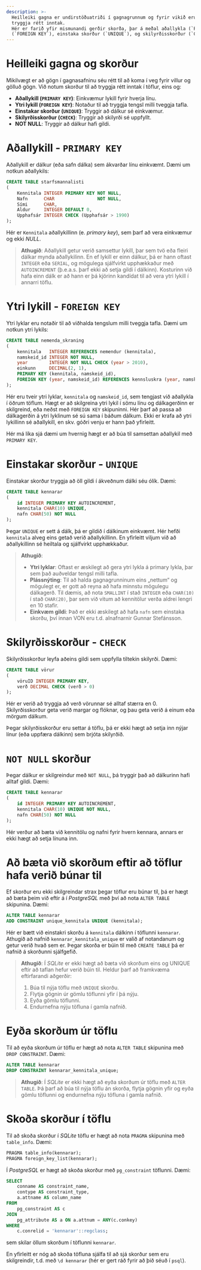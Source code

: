```yaml
---
description: >-
  Heilleiki gagna er undirstöðuatriði í gagnagrunnum og fyrir vikið eru settar skorður til að 
  tryggja rétt inntak. 
  Hér er farið yfir mismunandi gerðir skorða, þar á meðal aðallykla (`PRIMARY KEY`), ytri lykla 
  (`FOREIGN KEY`), einstaka skorður (`UNIQUE`), og skilyrðisskorður (`CHECK`).
---
```


# Heilleiki gagna og skorður

Mikilvægt er að gögn í gagnasafninu séu rétt til að koma í veg fyrir villur og gölluð gögn. 
Við notum skorður til að tryggja rétt inntak í töflur, eins og:

- **Aðallykill (`PRIMARY KEY`)**: Einkvæmur lykill fyrir hverja línu.
- **Ytri lykill (`FOREIGN KEY`)**: Notaður til að tryggja tengsl milli tveggja tafla.
- **Einstakar skorður (`UNIQUE`)**: Tryggir að dálkur sé einkvæmur.
- **Skilyrðisskorður (`CHECK`)**: Tryggir að skilyrði sé uppfyllt.
- **NOT NULL**: Tryggir að dálkur hafi gildi.

# Aðallykill - `PRIMARY KEY`

Aðallykill er dálkur (eða safn dálka) sem ákvarðar línu einkvæmt. Dæmi um notkun aðallykils:

```sql
CREATE TABLE starfsmannalisti
(
    Kennitala INTEGER PRIMARY KEY NOT NULL,
    Nafn      CHAR                NOT NULL,
    Sími      CHAR,
    Aldur     INTEGER DEFAULT 0,
    Upphafsár INTEGER CHECK (Upphafsár > 1990)
);
```
Hér er `Kennitala` aðallykillinn (e. _primary key_), sem þarf að vera einkvæmur og ekki _NULL_. 

> **Athugið**: Aðallykill getur verið samsettur lykill, þar sem tvö eða fleiri dálkar mynda 
> aðallykilinn. En ef lykill er einn dálkur, þá er hann oftast `INTEGER` eða `SERIAL`, og 
> mögulega sjálfvirkt upphækkaður með `AUTOINCREMENT` (þ.e.a.s. þarf ekki að setja gildi í dálkinn).
> Kosturinn við hafa einn dálk er að hann er þá kjörinn kandídat til að vera ytri lykill í 
> annarri töflu.

 # Ytri lykill - `FOREIGN KEY`
Ytri lyklar eru notaðir til að viðhalda tengslum milli tveggja tafla. Dæmi um notkun ytri lykils:

```sql
CREATE TABLE nemenda_skraning
(
    kennitala   INTEGER REFERENCES nemendur (kennitala),                       -- Foreign key
    namskeid_id INTEGER NOT NULL,
    year        INTEGER NOT NULL CHECK (year > 2010),                         -- Skilyrði
    einkunn     DECIMAL(2, 1),                                                 -- 2 stafir, 1 aukastafur
    PRIMARY KEY (kennitala, namskeid_id),                                      -- Composite primary key    
    FOREIGN KEY (year, namskeid_id) REFERENCES kennsluskra (year, namskeid_id) -- Composite foreign key
);
```
Hér eru tveir ytri lyklar, `kennitala` og `namskeid_id`, sem tengjast við aðallykla í öðrum 
töflum. Hægt er að skilgreina ytri lykil í sömu línu og dálkagerðinn er skilgreind, eða neðst 
með `FOREIGN KEY` skipuninni. Hér þarf að passa að dálkagerðin á ytri lyklinum sé sú sama í 
báðum dálkum. Ekki er krafa að ytri lykillinn sé aðallykill, en skv. góðri venju er hann það 
yfirleitt.

Hér má líka sjá dæmi um hvernig hægt er að búa til samsettan aðallykil með `PRIMARY KEY`.


# Einstakar skorður - `UNIQUE`

Einstakar skorður tryggja að öll gildi í ákveðnum dálki séu ólík. Dæmi:

```sql
CREATE TABLE kennarar
(
    id INTEGER PRIMARY KEY AUTOINCREMENT,
    kennitala CHAR(10) UNIQUE,
    nafn CHAR(50) NOT NULL
);
```
Þegar `UNIQUE` er sett á dálk, þá er gildið í dálkinum einkvæmt. Hér hefði `kennitala` alveg 
eins getað verið aðallykillinn. En yfirleitt viljum við að aðallykillinn sé heiltala og 
sjálfvirkt upphækkaður.

> **Athugið**: 
> - **Ytri lyklar**: Oftast er æskilegt að gera ytri lykla á primary lykla, þar sem það 
>   auðveldar tengsl milli tafla.
> - **Plássnýting**: Til að halda gagnagrunninum eins „nettum“ og mögulegt er, er gott að reyna 
>   að hafa minnstu mögulegu dálkagerð. Til dæmis, að nota `SMALLINT` í stað `INTEGER` eða 
>   `CHAR(10)` í stað `CHAR(20)`, þar sem við vitum að kennitölur verða aldrei lengri en 10 stafir.
> - **Einkvæm gildi**: Það er ekki æskilegt að hafa `nafn` sem einstaka skorðu, því innan VON 
>    eru t.d. alnafnarnir Gunnar Stefánsson.

# Skilyrðisskorður - `CHECK`
Skilyrðisskorður leyfa aðeins gildi sem uppfylla tiltekin skilyrði. Dæmi:

```sql
CREATE TABLE vörur
(
    vöruID INTEGER PRIMARY KEY,
    verð DECIMAL CHECK (verð > 0)
);
```
Hér er verið að tryggja að verð vörunnar sé alltaf stærra en 0. Skilyrðisskorður geta verið 
margar og flóknar, og þau geta verið á einum eða mörgum dálkum.

Þegar skilyrðisskorður eru settar á töflu, þá er ekki hægt að setja inn nýjar línur (eða uppfæra 
dálkinn) sem brjóta skilyrðið. 

# `NOT NULL` skorður
Þegar dálkur er skilgreindur með `NOT NULL`, þá tryggir það að dálkurinn hafi alltaf gildi. Dæmi:

```sql
CREATE TABLE kennarar
(
    id INTEGER PRIMARY KEY AUTOINCREMENT,
    kennitala CHAR(10) UNIQUE NOT NULL,
    nafn CHAR(50) NOT NULL
);
```
Hér verður að bæta við kennitölu og nafni fyrir hvern kennara, annars er ekki hægt að setja 
línuna inn.

# Að bæta við skorðum eftir að töflur hafa verið búnar til

Ef skorður eru ekki skilgreindar strax þegar töflur eru búnar til, þá er hægt að bæta þeim við 
eftir á í _PostgreSQL_ með því að nota `ALTER TABLE` skipunina. Dæmi:

```sql
ALTER TABLE kennarar
ADD CONSTRAINT unique_kennitala UNIQUE (kennitala);
```
Hér er bætt við einstakri skorðu á `kennitala` dálkinn í töflunni `kennarar`. Athugið að nafnið 
`kennarar_kennitala_unique` er valið af notandanum og getur verið hvað sem er. Þegar skorða er
búin til með `CREATE TABLE` þá er nafnið á skorðunni sjálfgefið.

> **Athugið**: Í _SQLite_ er ekki hægt að bæta við skorðum eins og UNIQUE eftir að taflan hefur 
> verið búin til. Heldur þarf að framkvæma eftirfarandi aðgerðir:
> 1. Búa til nýja töflu með `UNIQUE` skorðu.
> 2. Flytja gögnin úr gömlu töflunni yfir í þá nýju.
> 3. Eyða gömlu töflunni.
> 4. Endurnefna nýju töfluna í gamla nafnið.

# Eyða skorðum úr töflu
Til að eyða skorðum úr töflu er hægt að nota `ALTER TABLE` skipunina með `DROP CONSTRAINT`. Dæmi:

```sql
ALTER TABLE kennarar
DROP CONSTRAINT kennarar_kennitala_unique;
```

> **Athugið**: Í _SQLite_ er ekki hægt að eyða skorðum úr töflu með `ALTER TABLE`. Þá þarf að
> búa til nýja töflu án skorða, flytja gögnin yfir og eyða gömlu töflunni og endurnefna nýju 
> töfluna í gamla nafnið.

# Skoða skorður í töflu
Til að skoða skorður í _SQLite_  töflu er hægt að nota `PRAGMA` skipunina með `table_info`. Dæmi:

```sql
PRAGMA table_info(kennarar);
PRAGMA foreign_key_list(kennarar);
```

Í _PostgreSQL_ er hægt að skoða skorður með `pg_constraint` töflunni. Dæmi:

```sql
SELECT 
    conname AS constraint_name, 
    contype AS constraint_type, 
    a.attname AS column_name
FROM 
    pg_constraint AS c 
JOIN 
    pg_attribute AS a ON a.attnum = ANY(c.conkey) 
WHERE 
    c.conrelid = 'kennarar'::regclass;
```
sem skilar öllum skorðum í töflunni `kennarar`.

En yfirleitt er nóg að skoða töfluna sjálfa til að sjá skorður sem eru skilgreindir, t.d. með 
`\d kennarar` (hér er gert ráð fyrir að þið séuð í `psql`). 